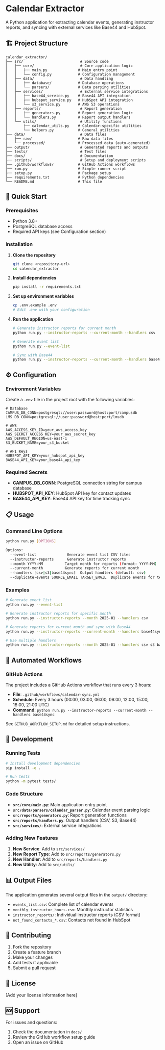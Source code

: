 # Calendar Extractor

A Python application for extracting calendar events, generating instructor reports, and syncing with external services like Base44 and HubSpot.

## 🏗️ Project Structure

```
calendar_extractor/
├── src/                          # Source code
│   ├── core/                     # Core application logic
│   │   ├── main.py              # Main entry point
│   │   └── config.py            # Configuration management
│   ├── data/                     # Data handling
│   │   ├── database/            # Database operations
│   │   └── parsers/             # Data parsing utilities
│   ├── services/                 # External service integrations
│   │   ├── base44_service.py    # Base44 API integration
│   │   ├── hubspot_service.py   # HubSpot API integration
│   │   └── s3_service.py        # AWS S3 operations
│   ├── reports/                  # Report generation
│   │   ├── generators.py        # Report generation logic
│   │   └── handlers.py          # Report output handlers
│   └── utils/                    # Utility functions
│       ├── calendar_utils.py    # Calendar-specific utilities
│       └── helpers.py           # General utilities
├── data/                         # Data files
│   ├── raw/                     # Raw data files
│   └── processed/               # Processed data (auto-generated)
├── output/                       # Generated reports and outputs
├── tests/                        # Test files
├── docs/                         # Documentation
├── scripts/                      # Setup and deployment scripts
├── .github/workflows/           # GitHub Actions workflows
├── run.py                       # Simple runner script
├── setup.py                     # Package setup
├── requirements.txt             # Python dependencies
└── README.md                    # This file
```

## 🚀 Quick Start

### Prerequisites

- Python 3.8+
- PostgreSQL database access
- Required API keys (see Configuration section)

### Installation

1. **Clone the repository**
   ```bash
   git clone <repository-url>
   cd calendar_extractor
   ```

2. **Install dependencies**
   ```bash
   pip install -r requirements.txt
   ```

3. **Set up environment variables**
   ```bash
   cp .env.example .env
   # Edit .env with your configuration
   ```

4. **Run the application**
   ```bash
   # Generate instructor reports for current month
   python run.py --instructor-reports --current-month --handlers csv
   
   # Generate event list
   python run.py --event-list
   
   # Sync with Base44
   python run.py --instructor-reports --current-month --handlers base44sync
   ```

## ⚙️ Configuration

### Environment Variables

Create a `.env` file in the project root with the following variables:

```env
# Database
CAMPUS_DB_CONN=postgresql://user:password@host:port/campusdb
LMS_DB_CONN=postgresql://user:password@host:port/lmsdb

# AWS
AWS_ACCESS_KEY_ID=your_aws_access_key
AWS_SECRET_ACCESS_KEY=your_aws_secret_key
AWS_DEFAULT_REGION=us-east-1
S3_BUCKET_NAME=your_s3_bucket

# API Keys
HUBSPOT_API_KEY=your_hubspot_api_key
BASE44_API_KEY=your_base44_api_key
```

### Required Secrets

- **CAMPUS_DB_CONN**: PostgreSQL connection string for campus database
- **HUBSPOT_API_KEY**: HubSpot API key for contact updates
- **BASE44_API_KEY**: Base44 API key for time tracking sync

## 📋 Usage

### Command Line Options

```bash
python run.py [OPTIONS]

Options:
  --event-list              Generate event list CSV files
  --instructor-reports      Generate instructor reports
  --month YYYY-MM          Target month for reports (format: YYYY-MM)
  --current-month          Generate reports for current month
  --handlers [csv|s3|base44sync]  Output handlers (default: csv)
  --duplicate-events SOURCE_EMAIL TARGET_EMAIL  Duplicate events for testing
```

### Examples

```bash
# Generate event list
python run.py --event-list

# Generate instructor reports for specific month
python run.py --instructor-reports --month 2025-01 --handlers csv

# Generate reports for current month and sync with Base44
python run.py --instructor-reports --current-month --handlers base44sync

# Use multiple handlers
python run.py --instructor-reports --month 2025-01 --handlers csv s3 base44sync
```

## 🔄 Automated Workflows

### GitHub Actions

The project includes a GitHub Actions workflow that runs every 3 hours:

- **File**: `.github/workflows/calendar-sync.yml`
- **Schedule**: Every 3 hours (00:00, 03:00, 06:00, 09:00, 12:00, 15:00, 18:00, 21:00 UTC)
- **Command**: `python run.py --instructor-reports --current-month --handlers base44sync`

See `GITHUB_WORKFLOW_SETUP.md` for detailed setup instructions.

## 🧪 Development

### Running Tests

```bash
# Install development dependencies
pip install -e .

# Run tests
python -m pytest tests/
```

### Code Structure

- **`src/core/main.py`**: Main application entry point
- **`src/data/parsers/calendar_parser.py`**: Calendar event parsing logic
- **`src/reports/generators.py`**: Report generation functions
- **`src/reports/handlers.py`**: Output handlers (CSV, S3, Base44)
- **`src/services/`**: External service integrations

### Adding New Features

1. **New Service**: Add to `src/services/`
2. **New Report Type**: Add to `src/reports/generators.py`
3. **New Handler**: Add to `src/reports/handlers.py`
4. **New Utility**: Add to `src/utils/`

## 📊 Output Files

The application generates several output files in the `output/` directory:

- `events_list.csv`: Complete list of calendar events
- `monthly_instructor_hours.csv`: Monthly instructor statistics
- `instructor_reports/`: Individual instructor reports (CSV format)
- `not_found_contacts_*.csv`: Contacts not found in HubSpot

## 🤝 Contributing

1. Fork the repository
2. Create a feature branch
3. Make your changes
4. Add tests if applicable
5. Submit a pull request

## 📝 License

[Add your license information here]

## 🆘 Support

For issues and questions:
1. Check the documentation in `docs/`
2. Review the GitHub workflow setup guide
3. Open an issue on GitHub 